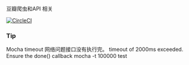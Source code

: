 豆瓣爬虫和API 相关

[![CircleCI](https://circleci.com/gh/gaohailang/bookstore-api.svg?style=svg)](https://circleci.com/gh/gaohailang/bookstore-api)



### Tip

Mocha timeout 网络问题接口没有执行完。
timeout of 2000ms exceeded. Ensure the done() callback
mocha -t 100000 test
